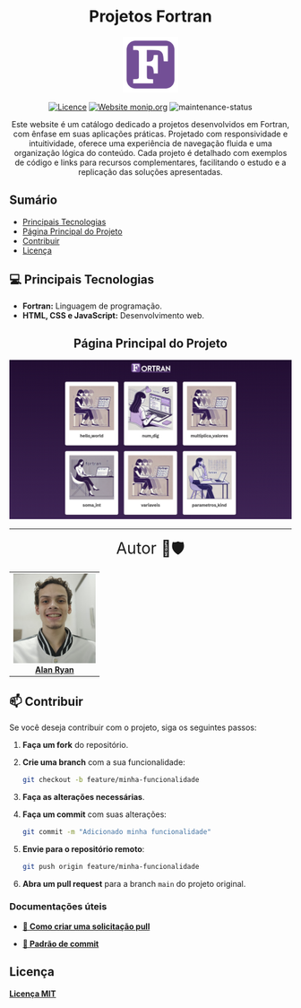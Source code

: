 <div align="center">

# Projetos Fortran 
<img src="./readme_assets/fortran-logo.svg" width="100px;" alt="fortran logo"/>

[![Licence](https://img.shields.io/github/license/Ileriayo/markdown-badges?style=for-the-badge)](./LICENSE)
[![Website monip.org](https://img.shields.io/website-up-down-green-red/http/monip.org.svg)](https://0nf1rey.github.io/projetos-fortran/web/index.html)
![maintenance-status](https://img.shields.io/badge/maintenance-actively--developed-brightgreen.svg)

Este website é um catálogo dedicado a projetos desenvolvidos em Fortran, com ênfase em suas aplicações práticas. Projetado com responsividade e intuitividade, oferece uma experiência de navegação fluida e uma organização lógica do conteúdo. Cada projeto é detalhado com exemplos de código e links para recursos complementares, facilitando o estudo e a replicação das soluções apresentadas.

</div>

## Sumário

- [Principais Tecnologias](#principais-tecnologias)
- [Página Principal do Projeto](#pagina-principal-do-projeto)
- [Contribuir](#contribuir)
- [Licença](#licenca)

## 💻 Principais Tecnologias

- **Fortran:** Linguagem de programação.
- **HTML, CSS e JavaScript:** Desenvolvimento web.
<div align="center">

## Página Principal do Projeto

<img src="./web/assets/images/pagina-principal.png" alt="Página principal do projeto"/>

</div>

---

<div align="center">
<span style="font-size: 2em">Autor 🧑🛡️</span>
  <table>
  <tr>
    <td align="center">
      <a href="https://github.com/0nF1REy" target="_blank">
        <img src="./readme_assets/2025-01-alan-ryan.jpg" height="160px;" alt="Foto de Alan Ryan"/><br>
          <b>Alan Ryan</b>  
      </a>
    </td>
  </tr>
</table>
</div>

## 📫 Contribuir

Se você deseja contribuir com o projeto, siga os seguintes passos:

1. **Faça um fork** do repositório.

2. **Crie uma branch** com a sua funcionalidade:

   ```bash
   git checkout -b feature/minha-funcionalidade
   ```

3. **Faça as alterações necessárias**.

4. **Faça um commit** com suas alterações:

   ```bash
   git commit -m "Adicionado minha funcionalidade"
   ```

5. **Envie para o repositório remoto**:

   ```bash
   git push origin feature/minha-funcionalidade
   ```

6. **Abra um pull request** para a branch `main` do projeto original.

### Documentações úteis

- **<a href="https://www.atlassian.com/br/git/tutorials/making-a-pull-request" target="_blank">📝 Como criar uma solicitação pull</a>**

- **<a href="https://gist.github.com/joshbuchea/6f47e86d2510bce28f8e7f42ae84c716" target="_blank">💾 Padrão de commit</a>**

## Licença

<a href="./LICENSE" target="_blank"><b>Licença MIT</b></a>
